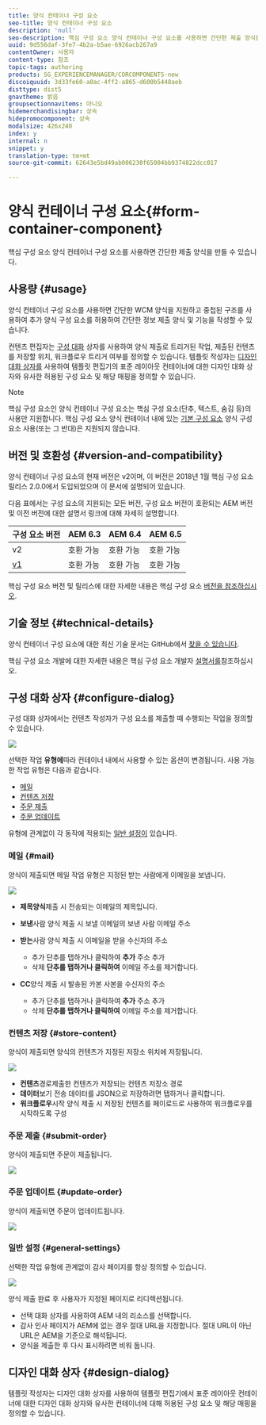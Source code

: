 ```yaml
---
title: 양식 컨테이너 구성 요소
seo-title: 양식 컨테이너 구성 요소
description: 'null'
seo-description: 핵심 구성 요소 양식 컨테이너 구성 요소를 사용하면 간단한 제출 양식을 만들 수 있습니다.
uuid: 9d556daf-3fe7-4b2a-b5ae-6926acb267a9
contentOwner: 사용자
content-type: 참조
topic-tags: authoring
products: SG_EXPERIENCEMANAGER/CORCOMPONENTS-new
discoiquuid: 3d33fe60-a0ac-4ff2-a865-d600b5448aeb
disttype: dist5
gnavtheme: 밝음
groupsectionnavitems: 아니오
hidemerchandisingbar: 상속
hidepromocomponent: 상속
modalsize: 426x240
index: y
internal: n
snippet: y
translation-type: tm+mt
source-git-commit: 62643e5bd49ab006230f65004bb9374822dcc017

---
```



# 양식 컨테이너 구성 요소{#form-container-component}

핵심 구성 요소 양식 컨테이너 구성 요소를 사용하면 간단한 제출 양식을 만들 수 있습니다.

## 사용량 {#usage}

양식 컨테이너 구성 요소를 사용하면 간단한 WCM 양식을 지원하고 중첩된 구조를 사용하여 추가 양식 구성 요소를 허용하여 간단한 정보 제출 양식 및 기능을 작성할 수 있습니다.

컨텐츠 편집자는 [구성 대화](#configure-dialog) 상자를 사용하여 양식 제출로 트리거된 작업, 제출된 컨텐츠를 저장할 위치, 워크플로우 트리거 여부를 정의할 수 있습니다. 템플릿 작성자는 [디자인 대화 상자를](#design-dialog) 사용하여 템플릿 편집기의 [](https://helpx.adobe.com/experience-manager/6-5/sites/authoring/using/templates.html)표준 레이아웃 컨테이너에 대한 디자인 대화 상자와 유사한 허용된 구성 요소 및 해당 매핑을 정의할 수 있습니다.

>[!NOTE]
>
>핵심 구성 요소인 양식 컨테이너 구성 요소는 핵심 구성 요소(단추, 텍스트, 숨김 등)의 사용만 지원합니다. 핵심 구성 요소 양식 컨테이너 내에 있는 [기본 구성 요소](https://helpx.adobe.com/experience-manager/6-5/sites/authoring/using/default-components-foundation.html) 양식 구성 요소 사용(또는 그 반대)은 지원되지 않습니다.

## 버전 및 호환성 {#version-and-compatibility}

양식 컨테이너 구성 요소의 현재 버전은 v2이며, 이 버전은 2018년 1월 핵심 구성 요소 릴리스 2.0.0에서 도입되었으며 이 문서에 설명되어 있습니다.

다음 표에서는 구성 요소의 지원되는 모든 버전, 구성 요소 버전이 호환되는 AEM 버전 및 이전 버전에 대한 설명서 링크에 대해 자세히 설명합니다.

| 구성 요소 버전 | AEM 6.3 | AEM 6.4 | AEM 6.5 |
|--- |--- |--- |--- |
| v2 | 호환 가능 | 호환 가능 | 호환 가능 |
| [v1](form-container-v1.md) | 호환 가능 | 호환 가능 | 호환 가능 |

핵심 구성 요소 버전 및 릴리스에 대한 자세한 내용은 핵심 구성 요소 [버전을 참조하십시오](versions.md).

## 기술 정보 {#technical-details}

양식 컨테이너 구성 요소에 대한 최신 기술 문서는 GitHub에서 [찾을 수 있습니다](https://github.com/adobe/aem-core-wcm-components/blob/master/content/src/content/jcr_root/apps/core/wcm/components/form/container/v2/container).

핵심 구성 요소 개발에 대한 자세한 내용은 핵심 구성 요소 개발자 [설명서를](developing.md)참조하십시오.

## 구성 대화 상자 {#configure-dialog}

구성 대화 상자에서는 컨텐츠 작성자가 구성 요소를 제출할 때 수행되는 작업을 정의할 수 있습니다.

![](assets/screen_shot_2018-01-12at122046.png)

선택한 작업 **유형에**&#x200B;따라 컨테이너 내에서 사용할 수 있는 옵션이 변경됩니다. 사용 가능한 작업 유형은 다음과 같습니다.

* [메일](#mail)
* [컨텐츠 저장](#store-content)
* [주문 제출](#submit-order)
* [주문 업데이트](#update-order)

유형에 관계없이 각 동작에 적용되는 [일반 설정이](#general-settings) 있습니다.

### 메일 {#mail}

양식이 제출되면 메일 작업 유형은 지정된 받는 사람에게 이메일을 보냅니다.

![](assets/screen_shot_2018-01-12at122554.png)

* **제목양식**&#x200B;제출 시 전송되는 이메일의 제목입니다.
* **보낸**&#x200B;사람 양식 제출 시 보낼 이메일의 보낸 사람 이메일 주소
* **받는**&#x200B;사람 양식 제출 시 이메일을 받을 수신자의 주소

   * 추가 단추를 탭하거나 클릭하여 **추가** 주소 추가
   * 삭제 **단추를 탭하거나 클릭하여** 이메일 주소를 제거합니다.
* **CC**&#x200B;양식 제출 시 발송된 카본 사본을 수신자의 주소
   * 추가 단추를 탭하거나 클릭하여 **추가** 주소 추가
   * 삭제 **단추를 탭하거나 클릭하여** 이메일 주소를 제거합니다.

### 컨텐츠 저장 {#store-content}

양식이 제출되면 양식의 컨텐츠가 지정된 저장소 위치에 저장됩니다.

![](assets/screen_shot_2018-01-12at122538.png)

* **컨텐츠**&#x200B;경로제출한 컨텐츠가 저장되는 컨텐츠 저장소 경로
* **데이터**&#x200B;보기 전송 데이터를 JSON으로 저장하려면 탭하거나 클릭합니다.
* **워크플로우**&#x200B;시작 양식 제출 시 저장된 컨텐츠를 페이로드로 사용하여 워크플로우를 시작하도록 구성

### 주문 제출 {#submit-order}

양식이 제출되면 주문이 제출됩니다.

![](assets/chlimage_1-3.png)

### 주문 업데이트 {#update-order}

양식이 제출되면 주문이 업데이트됩니다.

![](assets/chlimage_1-4.png)

### 일반 설정 {#general-settings}

선택한 작업 유형에 관계없이 감사 페이지를 항상 정의할 수 있습니다.

![](assets/chlimage_1-5.png)

양식 제출 완료 후 사용자가 지정된 페이지로 리디렉션됩니다.

* 선택 대화 상자를 사용하여 AEM 내의 리소스를 선택합니다.
* 감사 인사 페이지가 AEM에 없는 경우 절대 URL을 지정합니다. 절대 URL이 아닌 URL은 AEM을 기준으로 해석됩니다.
* 양식을 제출한 후 다시 표시하려면 비워 둡니다.

## 디자인 대화 상자 {#design-dialog}

템플릿 작성자는 디자인 대화 상자를 사용하여 템플릿 편집기에서 [](https://helpx.adobe.com/experience-manager/6-5/sites/authoring/using/templates.html)표준 레이아웃 컨테이너에 대한 디자인 대화 상자와 유사한 컨테이너에 대해 허용된 구성 요소 및 해당 매핑을 정의할 수 있습니다.